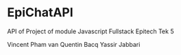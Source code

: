 # EpiChatAPI
API of Project of module Javascript Fullstack Epitech Tek 5

Vincent Pham van
Quentin Bacq
Yassir Jabbari
